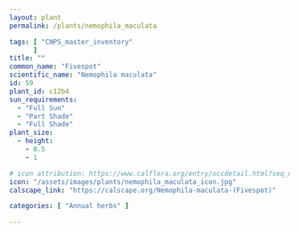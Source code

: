 ```yaml
---
layout: plant                                                              
permalink: /plants/nemophila_maculata

tags: [ "CNPS_master_inventory"
      ]
title: ""
common_name: "Fivespot"
scientific_name: "Nemophila maculata"
id: 59
plant_id: c12b4
sun_requirements:
  - "Full Sun"
  - "Part Shade"
  - "Full Shade"
plant_size:
  - height: 
    - 0.5
    - 1

# icon attribution: https://www.calflora.org/entry/occdetail.html?seq_num=io41642 
icon: "/assets/images/plants/nemophila_maculata_icon.jpg" 
calscape_link: "https://calscape.org/Nemophila-maculata-(Fivespot)"

categories: [ "Annual herbs" ]

---
```



